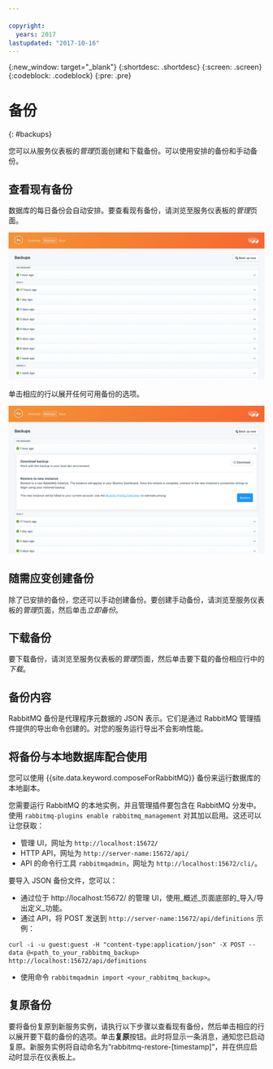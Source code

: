 ```yaml
---

copyright:
  years: 2017
lastupdated: "2017-10-16"
---
```


{:new_window: target="_blank"}
{:shortdesc: .shortdesc}
{:screen: .screen}
{:codeblock: .codeblock}
{:pre: .pre}

# 备份
{: #backups}

您可以从服务仪表板的*管理*页面创建和下载备份。可以使用安排的备份和手动备份。

## 查看现有备份

数据库的每日备份会自动安排。要查看现有备份，请浏览至服务仪表板的*管理*页面。 

![备份](./images/rabbitmq-backups-show.png "服务仪表板中备份的列表")

单击相应的行以展开任何可用备份的选项。

![备份选项](./images/rabbitmq-backups-options.png "备份选项") 

## 随需应变创建备份

除了已安排的备份，您还可以手动创建备份。要创建手动备份，请浏览至服务仪表板的*管理*页面，然后单击*立即备份*。

## 下载备份

要下载备份，请浏览至服务仪表板的*管理*页面，然后单击要下载的备份相应行中的*下载*。

## 备份内容

RabbitMQ 备份是代理程序元数据的 JSON 表示。它们是通过 RabbitMQ 管理插件提供的导出命令创建的。对您的服务运行导出不会影响性能。

## 将备份与本地数据库配合使用

您可以使用 {{site.data.keyword.composeForRabbitMQ}} 备份来运行数据库的本地副本。

您需要运行 RabbitMQ 的本地实例，并且管理插件要包含在 RabbitMQ 分发中。使用 `rabbitmq-plugins enable rabbitmq_management` 对其加以启用。这还可以让您获取：

* 管理 UI，网址为 `http://localhost:15672/`
* HTTP API，网址为 `http://server-name:15672/api/`
* API 的命令行工具 `rabbitmqadmin`，网址为 `http://localhost:15672/cli/`。

要导入 JSON 备份文件，您可以：

* 通过位于 http://localhost:15672/ 的管理 UI，使用_概述_页面底部的_导入/导出定义_功能。
* 通过 API，将 POST 发送到 `http://server-name:15672/api/definitions` 示例：
```http
curl -i -u guest:guest -H "content-type:application/json" -X POST --data @<path_to_your_rabbitmq_backup> http://localhost:15672/api/definitions
```
* 使用命令 `rabbitmqadmin import <your_rabbitmq_backup>`。

## 复原备份

要将备份复原到新服务实例，请执行以下步骤以查看现有备份，然后单击相应的行以展开要下载的备份的选项。单击**复原**按钮。此时将显示一条消息，通知您已启动复原。新服务实例将自动命名为“rabbitmq-restore-[timestamp]”，并在供应启动时显示在仪表板上。
